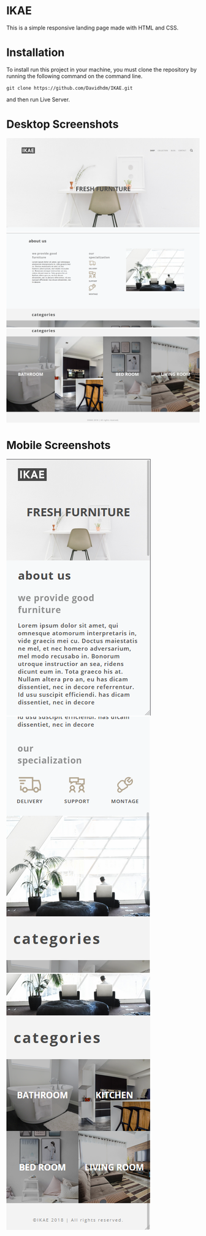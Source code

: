 # IKAE
This is a simple responsive landing page made with HTML and CSS.

# Installation
To install run this project in your machine, you must clone the repository by running the following command on the command line.

```
git clone https://github.com/Davidhdm/IKAE.git
```

and then run Live Server.

# Desktop Screenshots
<img src="./assets/img/readme-screenshots/Header-Desktop.png" alt="Screenshot of the desktop view">
<img src="./assets/img/readme-screenshots/AboutUs-Desktop.png" alt="Screenshot of the desktop view">
<img src="./assets/img/readme-screenshots/Categories-Desktop.png" alt="Screenshot of the desktop view">

# Mobile Screenshots
<img src="./assets/img/readme-screenshots/Mobile-1.png" alt="Screenshot of the mobile view">
<img src="./assets/img/readme-screenshots/Mobile-2.png" alt="Screenshot of the mobile view">
<img src="./assets/img/readme-screenshots/Mobile-3.png" alt="Screenshot of the mobile view">